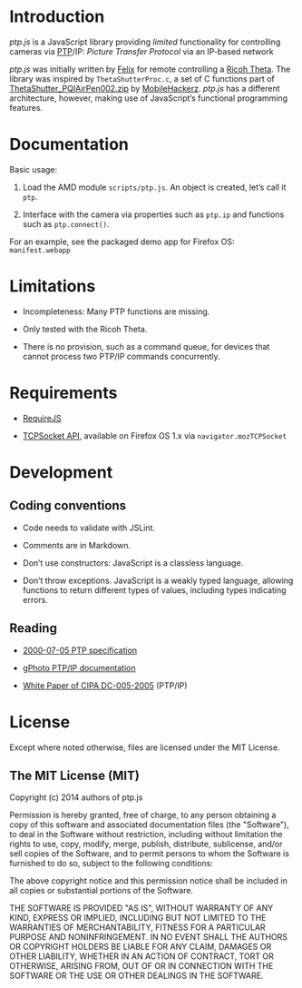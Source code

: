 Introduction
============

*ptp.js* is a JavaScript library providing *limited* functionality for
controlling cameras via [PTP][1]/IP: *Picture Transfer Protocol* via an
IP-based network

*ptp.js* was initially written by [Felix][3] for remote controlling a
[Ricoh Theta][2]. The library was inspired by `ThetaShutterProc.c`, a set of C
functions part of [ThetaShutter_PQIAirPen002.zip][6] by [MobileHackerz][4].
*ptp.js* has a different architecture, however, making use of JavaScript’s
functional programming features.


Documentation
=============

Basic usage:

 1. Load the AMD module `scripts/ptp.js`. An object is created, let’s call it
    `ptp`.

 2. Interface with the camera via properties such as `ptp.ip` and functions such
    as `ptp.connect()`.

For an example, see the packaged demo app for Firefox OS: `manifest.webapp`


Limitations
===========

  * Incompleteness: Many PTP functions are missing.

  * Only tested with the Ricoh Theta.

  * There is no provision, such as a command queue, for devices that cannot
    process two PTP/IP commands concurrently.


Requirements
============

  * [RequireJS][7]

  * [TCPSocket API][8], available on Firefox OS 1.x via `navigator.mozTCPSocket`


Development
===========

Coding conventions
------------------

  * Code needs to validate with JSLint.

  * Comments are in Markdown.

  * Don’t use constructors: JavaScript is a classless language.

  * Don’t throw exceptions. JavaScript is a weakly typed language, allowing
    functions to return different types of values, including types indicating
    errors.

Reading
-------

  * [2000-07-05 PTP specification][9]

  * [gPhoto PTP/IP documentation][10]

  * [White Paper of CIPA DC-005-2005][11] (PTP/IP)


License
=======

Except where noted otherwise, files are licensed under the MIT License.


The MIT License (MIT)
---------------------

Copyright (c) 2014 authors of ptp.js

Permission is hereby granted, free of charge, to any person obtaining a copy of
this software and associated documentation files (the "Software"), to deal in
the Software without restriction, including without limitation the rights to
use, copy, modify, merge, publish, distribute, sublicense, and/or sell copies of
the Software, and to permit persons to whom the Software is furnished to do so,
subject to the following conditions:

The above copyright notice and this permission notice shall be included in all
copies or substantial portions of the Software.

THE SOFTWARE IS PROVIDED "AS IS", WITHOUT WARRANTY OF ANY KIND, EXPRESS OR
IMPLIED, INCLUDING BUT NOT LIMITED TO THE WARRANTIES OF MERCHANTABILITY, FITNESS
FOR A PARTICULAR PURPOSE AND NONINFRINGEMENT. IN NO EVENT SHALL THE AUTHORS OR
COPYRIGHT HOLDERS BE LIABLE FOR ANY CLAIM, DAMAGES OR OTHER LIABILITY, WHETHER
IN AN ACTION OF CONTRACT, TORT OR OTHERWISE, ARISING FROM, OUT OF OR IN
CONNECTION WITH THE SOFTWARE OR THE USE OR OTHER DEALINGS IN THE SOFTWARE.

[1]: http://en.wikipedia.org/wiki/Picture_Transfer_Protocol
[2]: http://en.wikipedia.org/wiki/Ricoh
[3]: mailto:felix.klee@inka.de
[4]: http://mobilehackerz.jp/contents/Review/RICOH_THETA
[6]: http://mobilehackerz.jp/contents?plugin=attach&pcmd=info&file=ThetaShutter_PQIAirPen002.zip&refer=Review%2FRICOH*THETA%2FRemote
[7]: http://requirejs.org/
[8]: https://developer.mozilla.org/en-US/docs/WebAPI/TCP*Socket
[9]: http://people.ece.cornell.edu/land/courses/ece4760/FinalProjects/f2012/jmv87/site/files/pima15740-2000.pdf
[10]: http://www.gphoto.org/doc/ptpip.php
[11]: http://www.cipa.jp/ptp-ip/documents_e/CIPA_DC-005_Whitepaper_ENG.pdf
